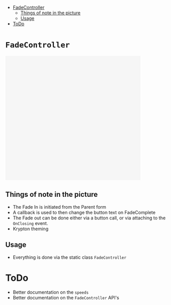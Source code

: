 ﻿<!-- Start Document Outline -->

* [FadeController](#fadecontroller)
	* [Things of note in the picture](#things-of-note-in-the-picture)
	* [Usage](#usage)
* [ToDo](#todo)

<!-- End Document Outline -->

# `FadeController`
![](FadeInandOut.gif)

## Things of note in the picture
- The Fade In is initiated from the Parent form
- A callback is used to then change the button text on FadeComplete
- The Fade out can be done either via a button call, or via attaching to the `OnClosing` event.
- Krypton theming

## Usage
- Everything is done via the static class `FadeController`

# ToDo
- Better documentation on the `speeds`
- Better documentation on the `FadeController` API's
